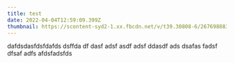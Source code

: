 ```yaml
---
title: test
date: 2022-04-04T12:59:09.399Z
thumbnail: https://scontent-syd2-1.xx.fbcdn.net/v/t39.30808-6/267698883_10158125715981572_3288430121074581095_n.jpg?_nc_cat=111&ccb=1-5&_nc_sid=8631f5&_nc_ohc=u6NOqPcA1K8AX9Z5qxA&_nc_oc=AQkdRm8OHWow7k4nNK4_uBTHCRCIQu4qH1iPknkZM17AB7zAW4DteKO9gN1-U2aF_0Y&_nc_ht=scontent-syd2-1.xx&oh=00_AT9askj_BCx7V0O8p37VCTkjdf-VYp4XSieUiO_j6Z8wCQ&oe=624F28D0
---
```

dafdsdasfdsfdafds dsffda df dasf adsf asdf adsf ddasdf ads dsafas fadsf dfsaf adfs afdsfadsfds